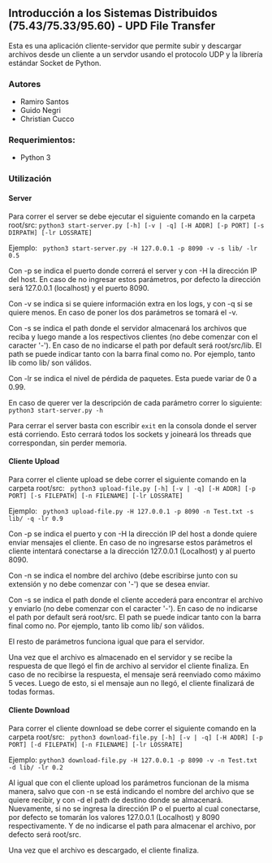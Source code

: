 ## Introducción a los Sistemas Distribuidos (75.43/75.33/95.60) - UPD File Transfer

Esta es una aplicación cliente-servidor que permite subir y descargar archivos desde un cliente a un servdor usando el protocolo UDP y la librería estándar Socket de Python.

### Autores
- Ramiro Santos
- Guido Negri
- Christian Cucco

### Requerimientos: 
- Python 3 


### Utilización

#### Server
Para correr el server se debe ejecutar el siguiente comando en la carpeta root/src:
` python3 start-server.py [-h] [-v | -q] [-H ADDR] [-p PORT] [-s DIRPATH] [-lr LOSSRATE] `

Ejemplo:
` python3 start-server.py -H 127.0.0.1 -p 8090 -v -s lib/ -lr 0.5`

Con -p se indica el puerto donde correrá el server y con -H la dirección IP del host. En caso de no ingresar estos parámetros, por defecto la dirección será 127.0.0.1 (localhost) y el puerto 8090.

Con -v se indica si se quiere información extra en los logs, y con -q si se quiere menos. En caso de poner los dos parámetros se tomará el -v.

Con -s se indica el path donde el servidor almacenará los archivos que reciba y luego mande a los respectivos clientes (no debe comenzar con el caracter '-'). En caso de no indicarse el path por default será root/src/lib. El path se puede indicar tanto con la barra final como no. Por ejemplo, tanto lib como lib/ son válidos.

Con -lr se indica el nivel de pérdida de paquetes. Esta puede variar de 0 a 0.99.

En caso de querer ver la descripción de cada parámetro correr lo siguiente: `python3 start-server.py -h`

Para cerrar el server basta con escribir `exit` en la consola donde el server está corriendo. Esto cerrará todos los sockets y joineará los threads que correspondan, sin perder memoria.

#### Cliente Upload
Para correr el cliente upload se debe correr el siguiente comando en la carpeta root/src:
` python3 upload-file.py [-h] [-v | -q] [-H ADDR] [-p PORT] [-s FILEPATH] [-n FILENAME] [-lr LOSSRATE]`

Ejemplo:
` python3 upload-file.py -H 127.0.0.1 -p 8090 -n Test.txt -s lib/ -q -lr 0.9`

Con -p se indica el puerto y con -H la dirección IP del host a donde quiere enviar mensajes el cliente. En caso de no ingresarse estos parámetros el cliente
intentará conectarse a la dirección 127.0.0.1 (Localhost) y al puerto 8090.

Con -n se indica el nombre del archivo (debe escribirse junto con su extensión y no debe comenzar con '-') que se desea enviar.

Con -s se indica el path donde el cliente accederá para encontrar el archivo y enviarlo (no debe comenzar con el caracter '-'). En caso de no indicarse el path por default será root/src. El path se puede indicar tanto con la barra final como no. Por ejemplo, tanto lib como lib/ son válidos.

El resto de parámetros funciona igual que para el servidor.

Una vez que el archivo es almacenado en el servidor y se recibe la respuesta de que llegó el fin de archivo al servidor el cliente finaliza.
En caso de no recibirse la respuesta, el mensaje será reenviado como máximo 5 veces. Luego de esto, si el mensaje aun no llegó, el cliente finalizará de todas formas.

#### Cliente Download
Para correr el cliente download se debe correr el siguiente comando en la carpeta root/src:
` python3 download-file.py [-h] [-v | -q] [-H ADDR] [-p PORT] [-d FILEPATH] [-n FILENAME] [-lr LOSSRATE]`

Ejemplo:
` python3 download-file.py -H 127.0.0.1 -p 8090 -v -n Test.txt -d lib/ -lr 0.2 `

Al igual que con el cliente upload los parámetros funcionan de la misma manera, salvo que con -n se está indicando el nombre del archivo que se quiere recibir,
y con -d el path de destino donde se almacenará.
Nuevamente, si no se ingresa la dirección IP o el puerto al cual conectarse, por defecto se tomarán los valores 127.0.0.1 (Localhost) y 8090 respectivamente. Y
de no indicarse el path para almacenar el archivo, por defecto será root/src.

Una vez que el archivo es descargado, el cliente finaliza.
